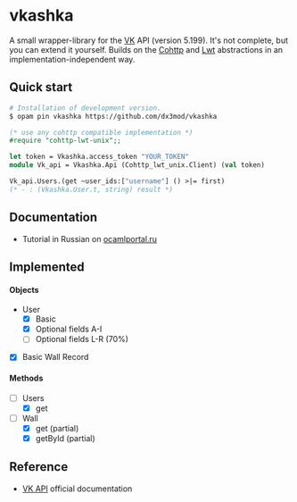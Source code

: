 # vkashka

A small wrapper-library for the [VK] API (version 5.199). It's not complete, but you can extend it yourself. Builds on the [Cohttp] and [Lwt] abstractions in an implementation-independent way.

## Quick start

```bash
# Installation of development version.
$ opam pin vkashka https://github.com/dx3mod/vkashka
``` 

```ocaml
(* use any cohttp compatible implementation *)
#require "cohttp-lwt-unix";;
```

```ocaml
let token = Vkashka.access_token "YOUR_TOKEN"
module Vk_api = Vkashka.Api (Cohttp_lwt_unix.Client) (val token)

Vk_api.Users.(get ~user_ids:["username"] () >|= first)
(* - : (Vkashka.User.t, string) result *)
```

## Documentation 

- Tutorial in Russian on [ocamlportal.ru](https://ocamlportal.ru/libraries/web/vkashka)

## Implemented

#### Objects

- User
  - [x] Basic
  - [x] Optional fields A-I
  - [ ] Optional fields L-R (70%)
- [x] Basic Wall Record

#### Methods 

- [ ] Users
  - [x] get
- [ ] Wall
  - [x] get (partial)
  - [x] getById (partial)

## Reference 

- [VK API](https://dev.vk.com/ru/reference) official documentation 

[VK]: https://vk.com/
[Cohttp]: https://github.com/mirage/ocaml-cohttp
[Lwt]: https://github.com/ocsigen/lwt